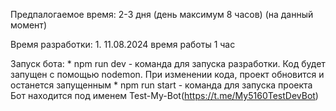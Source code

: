 Предпалогаемое время: 2-3 дня (день максимум 8 часов) (на данный момент)

Время разработки:
    1. 11.08.2024 время работы 1 час

Запуск бота:
    * npm run dev - команда для запуска разработки. Код будет запущен с помощью nodemon. При изменении кода, проект обновится и останется запущенным
    * npm run start - команда для запуска проекта
Бот находится под именем Test-My-Bot(https://t.me/My5160TestDevBot)